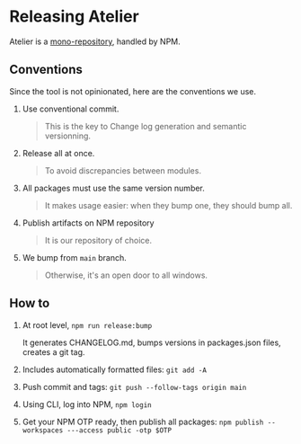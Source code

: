 # Releasing Atelier

Atelier is a [mono-repository][mono-repo], handled by NPM.

## Conventions

Since the tool is not opinionated, here are the conventions we use.

1. Use conventional commit.

   > This is the key to Change log generation and semantic versionning.

2. Release all at once.

   > To avoid discrepancies between modules.

3. All packages must use the same version number.

   > It makes usage easier: when they bump one, they should bump all.

4. Publish artifacts on NPM repository

   > It is our repository of choice.

5. We bump from `main` branch.

   > Otherwise, it's an open door to all windows.

## How to

1. At root level, `npm run release:bump`

   It generates CHANGELOG.md, bumps versions in packages.json files, creates a git tag.

2. Includes automatically formatted files: `git add -A`

3. Push commit and tags: `git push --follow-tags origin main`

4. Using CLI, log into NPM, `npm login`

5. Get your NPM OTP ready, then publish all packages: `npm publish --workspaces ---access public -otp $OTP`

[mono-repo]: https://en.wikipedia.org/wiki/Monorepo
